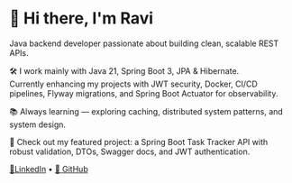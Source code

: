 # 👋 Hi there, I'm Ravi

Java backend developer passionate about building clean, scalable REST APIs.

🛠️ I work mainly with Java 21, Spring Boot 3, JPA & Hibernate.  
Currently enhancing my projects with JWT security, Docker, CI/CD pipelines, Flyway migrations, and Spring Boot Actuator for observability.

📚 Always learning — exploring caching, distributed system patterns, and system design.

🚀 Check out my featured project: a Spring Boot Task Tracker API with robust validation, DTOs, Swagger docs, and JWT authentication.

[🔗LinkedIn](https://www.linkedin.com/in/raviteja-naidu-miriyala/) • [🐙 GitHub](https://github.com/nick-0516)
